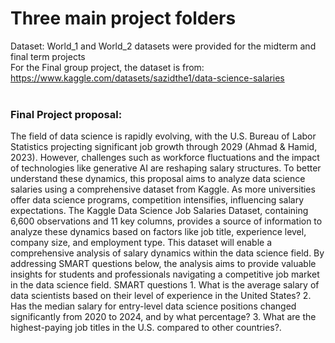 # Three main project folders

Dataset: World_1 and World_2 datasets were provided for the midterm and final term projects </br> 
For the Final group project, the dataset is from: https://www.kaggle.com/datasets/sazidthe1/data-science-salaries </br> </br>

<h3> Final Project proposal: </h3>
The field of data science is rapidly evolving, with the U.S. Bureau of Labor Statistics projecting significant job growth through 2029 (Ahmad & Hamid, 2023). However, challenges such as workforce fluctuations and the impact of technologies like generative AI are reshaping salary structures. To better understand these dynamics, this proposal aims to analyze data science salaries using a comprehensive dataset from Kaggle.
As more universities offer data science programs, competition intensifies, influencing salary expectations. The Kaggle Data Science Job Salaries Dataset, containing 6,600 observations and 11 key columns, provides a source of information to analyze these dynamics based on factors like job title, experience level, company size, and employment type. This dataset will enable a comprehensive analysis of salary dynamics within the data science field.
By addressing SMART questions below, the analysis aims to provide valuable insights for students and professionals navigating a competitive job market in the data science field.
SMART questions
1. What is the average salary of data scientists based on their level of experience in the United States?
2. Has the median salary for entry-level data science positions changed significantly from 2020 to 2024, and by what percentage?
3. What are the highest-paying job titles in the U.S. compared to other countries?. </br> </br>



